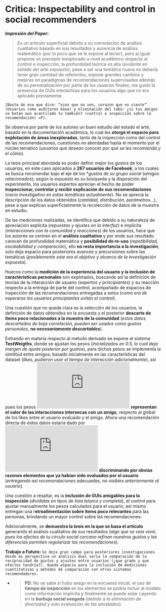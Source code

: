 # **Critica:  Inspectability and control in social recommenders**

_**Impresión del Paper:**_ 

>Es un artículo superficial debido a su connotación de análisis cualitativo basado en sus resultados y ausencia de análisis matemático (por lo poco que se le expone al lector), pero al igual propone un precepto inexplorado a nivel académico respecto al control e inspección, la profundidad teórica es alta (_evidente en estado del arte expuesto_), pese a ser una temática nueva no debería tener gran cantidad de referentes, expone grandes cambios y mejoras en paradigmas de recomendaciones supervisadas además de su personalización por parte de los usuarios finales; me gusto la presencia de GUIs interactivas para los usuarios algo que no era aplicado previamente.

```[Basta de eso que dice: “ojos que no ven, corazón que no siente” (Usuarios como auditores base) y eliminación del tabú: ¿si tus amigos se botan aun acantilado tu también? (control e inspección sobre la recomendación) =P].```

Se observa por parte de los autores un buen estudio del estado el arte, basado en la documentación académica, lo cual les **otorgó el espacio para explotación de áreas inexploradas**, tanto de la inspección como del control de las recomendaciones, cuestiones no abordadas hasta el momento por el núcleo temático (_usuarios que desean conocer por qué se les recomienda y el cómo_).

La tesis principal abordada es poder definir mejor los gustos de los usuarios, en este caso aplicados a **267 usuarios de Facebook**, a los cuales se busca recomendar bajo el eje de los **gustos de su grupo social* (_amigos relacionados_); según lo expuesto es su búsqueda y la disposición del experimento, los usuarios expertos aprecian el hecho de poder **inspeccionar, controlar y recibir explicación de sus recomendaciones** (_vacío investigativo en estas temáticas actualmente_). No se aprecia la descripción de los datos obtenidos (_cantidad, distribución, parámetros…_), pese a que explican superficialmente la recolección de datos de la muestra en estudio.

De las mediciones realizadas, se identifica que debido a su naturaleza de apreciación explicita (_repuestas y ajustes en la interfaz_) e implícita (_interacciones con la comunidad y reacciones_) de los usuarios, hace que los autores se centren en el **análisis cualitativo** y por ende sus resultado carecen de profundidad matemática y **posibilidad de re-uso** (_repetibilidad, escalabilidad y comparación_), ello **no resta importancia a la investigación**, solo deja espacio para posteriores avances y precursiones sobre las temáticas (_posiblemente este era el objetivo y alcance de la investigación expuesta_).

Huecos como la **medición de la experiencia del usuario y la inclusión de características personales** son explotados, buscando así la definición de teorías de la interacción de usuario (_expertos y principiantes_) y su reacción respecto a la entrega de parte del control, acompañado de espacios de inspección de las recomendaciones entregadas a estos (_como era de esperarse los usuarios principiantes evitan el control_).

Una cuestión que no queda clara es la selección de los usuarios, la definición de datos obtenidos en la encuesta y el posterior **descarte de ítems poco relacionados a la muestra de la comunidad** (_estos datos descartados de baja correlación, pueden ser usados como gustos personales, **no necesariamente descartables**_).

Entrando en materia respecto al método derivado se expone el sistema **TestWeigths**, donde se ajustan los pesos (_inicializados en 0.5, lo cual deja margen de ajuste posterior por gustos_), para dichos pesos se implementa la similitud entre amigos, basado inicialmente en las características del dataset (_likes, pudieron usar el tiempo de interacción adicionalmente_), así pues los pesos ![EcuacionPesos](https://latex.codecogs.com/gif.latex?W_%7Bfriend_i%7D%3D%5Cfrac%7BTWCI_%7Buser%2Cfriend_i%7D%7D%7B%5Csqrt%7BTWI_%7Buser%7D%5E2%5Ccdot%20TWI_%7Bfriend_i%7D%5E2%7D%7D)  **representan el valor de las interacciones intersecas con un amigo**, respecto al global de los likes entre el usuario evaluado y el amigo. Ahora una recomendación directa de estos datos estaría dado por ![EcuacionWrec](https://latex.codecogs.com/gif.latex?W_%7Brec_i%7D%3D%5Csum_%7Bfriend_j%2Clikes%2Crec_i%7DW_%7Bfriend_j%7D)  **discriminando por obvias razones elementos que ya habían sido evaluados por el usuario** (_entregando así recomendaciones adecuadas, no visibles anteriormente al usuario_).

Una cuestión a resaltar, es la **inclusión de GUIs amigables para la inspección** (_divididas en tipos de lista básica y completa_), el control para ajustar manualmente los pesos calculados para el usuario, así mismo entregan una r**etroalimentación sobre ítems poco relevantes** para las personas, brindando un mayor control sobre las recomendaciones.

Adicionalmente, se **demuestra la tesis en la que se basa el artículo** generando el análisis cualitativo de sus resultados (_algo que se veía venir, pues los efectos de tu circulo social cercano refinan nuestros gustos y las diferencias permiten regularizar las recomendaciones_).

**Trabajo a Futuro:** `Se deja gran campo para posteriores investigaciones desde mi perspectiva un análisis dual seria la comparación de la reciprocidad de gustos y ajustes entre usuarios (¿que grado y que efectos tendría?). Queda espacio para la inclusión de mediciones cuantitativas y métodos de comparación con otros sistemas recomendadores.`

* > **PD**: No se sabe si hubo sesgo en la encuesta inicial; el uso de **tiempo de inspección** en los elementos se podría incluir al modelo como información implícita y finalmente se puede estar cayendo en la **burbuja social sesgada** (_debido a la eliminación de diversidad y solo evaluación de las amistades_).
